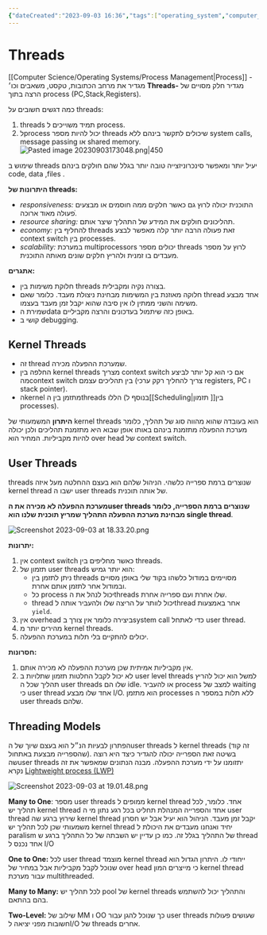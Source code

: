 ```yaml
---
{"dateCreated":"2023-09-03 16:36","tags":["operating_system","computer_science"],"pageDirection":"rtl","dg-publish":true,"permalink":"/computer-science/operating-systems/threads/","dgPassFrontmatter":true}
---
```



# Threads
[[Computer Science/Operating Systems/Process Management\|Process]] - מגדיר את מרחב הכתובות, טקסט, משאבים וכו׳
__Threads-__ מגדיר חלק מסויים של הרצה בתוך process (PC,Stack,Registers).

כמה דגשים חשובים על threads:
1) threads תמיד משוייכים ל process.
2) לprocess יכול להיות מספר threads שיכולים לתקשר בינהם ללא system calls, message passing או shared memory.
![Pasted image 20230903173048.png|450](/img/user/Assets/Pasted%20image%2020230903173048.png)

שימוש ב threads יעיל יותר ומאפשר סינכרוניזצייה טובה יותר בגלל שהם חולקים בינהם code, data ,files .

__היתרונות של threads:__
* _responsiveness:_ התוכנית יכולה לרוץ גם כאשר חלקים ממה חוסמים או מבצעים פעולה מאוד ארוכה.ֿ
* _resource sharing:_ תהליכונים חולקים את המידע של התהליך שיצר אותם.
* _economy:_ להחליף בין threads זאת פעולה הרבה יותר קלה מאפשר לבצע context switch בין processes.
* _scalability:_ במערכת multiprocessors יכולים מספר threads לרוץ על מספר מעבדים בו זמנית ולהריץ חלקים שונים מאותה התוכנית.

__אתגרים:__
* חלוקת משימות בין threads בצורה נקיה ומקבילית. 
* חלוקה מאוזנת בין המשימות מבחינת ניצולת מעבד. כלומר שאם thread אחד מבצע משימה והשני ממתין לו אין סיבה שהוא יקבל זמן מעבד בעצמו.
* שמירת הdata באופן כזה שיתמול בעדכונים והרצה מקביליים.
* קושי ב debugging.

## Kernel Threads
* זה thread שמערכת ההפעלה מכירה. 
* החלפה בין kernel threads מצריך context switch אם כי הוא קל יותר לביצע מהcontext switch בין תהליכים עצמם (צריך להחליך רקק ערכי registers, PC ו stack pointer).
* הkernel מתזמן בין הthreads הללו (בנוסף ל[[Scheduling\|תזמון ]]בין processes).

__היתרון__ המשמעותי של kernel threads הוא בעובדה שהוא מהווה סוג של תהליך, כלומר מערכת ההפעלה מתזמנת בינהם באותו אופן שבוא היא מתזמנת תהליכים ולכן יכולה להיות מקביליות. המחיר הוא over head של context switch. 
## User Threads
threads שנוצרים ברמת ספרייה כלשהי. הניהול שלהם הוא בעצם ההחלטה מעל איזה kernel thread ישבו ה user threads של אותה תוכנית.

__מערכת ההפעלה לא מכירה את הuser threads שנוצרים ברמת הספרייה, כלומר מבחינת מערכת ההפעלה התהליך שמריץ תוכנית שלנו הוא single thread__.  

![Screenshot 2023-09-03 at 18.33.20.png](/img/user/Assets/Screenshot%202023-09-03%20at%2018.33.20.png)

__יתרונות:__
1. אין context switch כאשר מחליפים בין threads.
2. תזמון של user threads הוא יותר גמיש:
	* ניתן לתזמן בין threads מסויימים במודול כלשהו בקוד שלי באופן מסויים ובמודול אחר לתזמן אותם אחרת. 
	* כל process יכול לנהל את הthreads שלו אחרת ועם ספרייה אחרת.
	* thread יכול לוותר על הריצה שלו ולהעביר אותה לthread אחר באמצעות `yield`.
3. אין overhead ביצירה כלומר אין צורך בsystem call כדי לאתחל user thread.
4. מהירים יותר מ kernel threads.
5. יכולים להתקיים בלי תלות במערכת ההפעלה.

__חסרונות:__
 1. אין מקביליות אמיתית שכן מערכת ההפעלה לא מכירה אותם.
 2. לא יכול לקבל החלטות תזמון שתלויות ב user level threads למשל הוא יכול להריץ תהליך שכל ה user threads שלו הם idle. או להעביר process למצב של waiting כי user thread אחד שלו מבצע I/O. הוא מתזמן processes ללא תלות במספר ה user threads שלהם.

## Threading Models
הפתרון לבעיות הנ״ל הוא בעצם שיוך של הuser threads ל kernel threads (זה קוד שהספרייה מבצעת באתחול). בשיטה זאת הספרייה יכולה להגדיר כיצד היא רוצה שהuser threads יתזומנו על ידי מערכת ההפעלה. מבנה הנתונים שמאפשר את זה נקרא [Lightweight process (LWP)](https://www.tutorialspoint.com/lightweight-process-lwp)

![Screenshot 2023-09-03 at 19.01.48.png](/img/user/Assets/Screenshot%202023-09-03%20at%2019.01.48.png)

__Many to One__:
מספר user threads ממופים ל kernel thread אחד. כלומר, לכל תהליך יש kernel thread אחד  והספרייה המנהלת תחליט בכל רגע נתון מי ה user thread שירוץ ברגע שה kernel thread יקבל זמן מעבד. הניהול הוא יעיל אבל יש חסרון משמעותי שכן לכל תהליך יש kernel thread יחיד ואנחנו מעבדים את היכולת ל paralism של התהליך בגלל זה. כמו כן עדיין יש השבתה של כל התהליך ברגע ש thread אחד נכנס ל I/O

__One to One:__
לכל user thread מוצמד kernel thread ייחודי לו. 
היתרון הגדול הוא שנוכל לקבל מקביליות אבל במחיר של over head כי מייצרים המון kernel thread עבור מערכת multithreaded.

__Many to Many:__
לכל תהליך יש pool של kernel threads והתהליך יכול להשתמש בהם בהתאם.

__Two-Level:__
שילוב של MM ו OO כך שנוכל להגן עבור user threads שעושים פעולות חשובות מפני יציאה לI/O של threads אחרים.
